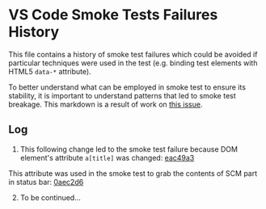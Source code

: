 # VS Code Smoke Tests Failures History

This file contains a history of smoke test failures which could be avoided if
particular techniques were used in the test (e.g. binding test elements with
HTML5 `data-*` attribute).

To better understand what can be employed in smoke test to ensure its stability,
it is important to understand patterns that led to smoke test breakage. This
markdown is a result of work on
[this issue](https://github.com/microsoft/vscode/issues/27906).

## Log

1. This following change led to the smoke test failure because DOM element's
   attribute `a[title]` was changed:
   [eac49a3](https://github.com/microsoft/vscode/commit/eac49a321b84cb9828430e9dcd3f34243a3480f7)

This attribute was used in the smoke test to grab the contents of SCM part in
status bar:
[0aec2d6](https://github.com/microsoft/vscode/commit/0aec2d6838b5e65cc74c33b853ffbd9fa191d636)

2. To be continued...
